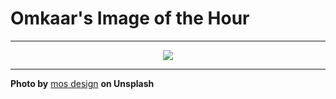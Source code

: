 # Omkaar's Image of the Hour

---

<div align="center">

<a href="https://unsplash.com/photos/neon-lights-illuminate-a-bustling-city-street-at-night-gPpNp54RUtA">
  <img src="https://images.unsplash.com/photo-1750365866655-e712abd3ad46?crop=entropy&cs=tinysrgb&fit=max&fm=jpg&ixid=M3w3NjA2Nzh8MHwxfHJhbmRvbXx8fHx8fHx8fDE3NTI1ODgwMDB8&ixlib=rb-4.1.0&q=80&w=1080" style="max-width:100%; height:auto;">
</a>



</div>

---

**Photo by** [mos design](https://unsplash.com/@mosdesign) **on Unsplash**
